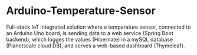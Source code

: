 # Arduino-Temperature-Sensor
Full-stack IoT integrated solution where a temperature sensor, connected to an Arduino Uno board, is sending data to a web service (Spring Boot backend), which logges the values (Hibernate) in a mySQL database (Planetscale cloud DB), and serves a web-based dashboard (Thymeleaf).
